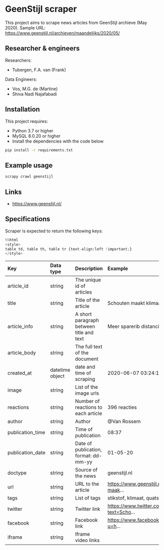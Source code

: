 
# GeenStijl scraper

This project aims to scrape news articles from GeenStijl archieve (May 2020).
Sample URL: https://www.geenstijl.nl/archieven/maandelijks/2020/05/

## Researcher & engineers

Researchers:

- Tubergen, F.A. van (Frank)

Data Engineers:

- Vos, M.G. de (Martine)
- Shiva Nadi Najafabadi

## Installation

This project requires:
  - Python 3.7 or higher
  - MySQL 8.0.20 or higher
  -  Install the dependencies with the code below

  ```sh
  pip install -r requirements.txt
  ```

## Example usage

``` sh
scrapy crawl geenstijl
```

## Links

- https://www.geenstijl.nl/

## Specifications
Scraper is expected to return the following keys:




```python
%%html
<style>
table td, table th, table tr {text-align:left !important;}
</style>
```


<style>
table td, table th, table tr {text-align:left !important;}
</style>





| Key | Data type|Description |Example|
| --- | --- |--- | --- |
|article_id| string | The unique id of articles ||
|title|string |Title of the article|Schouten maakt klimaatcomplot van corona|
|article_info|string|A short paragraph between title and text|Meer sparerib distancing!|
|article_body|string| The full text of the document|
|created_at|datetime object |date and time of scraping|2020-06-07 03:24:15|
|image|string | List of the image urls|
|reactions|string |Number of reactions to each article|396 reacties|
|author|string |Author|@Van Rossem|
|publication_time|string | Time of publication|08:37	|
|publication_date|string |Date of publication, format: dd-mm-yy|01-05-20|
|doctype	|string | Source of the news| geenstijl.nl|
|url|string |URL to the article|https://www.geenstijl.nl/5153232/schouten-maak...|
|tags|string |List of tags|stikstof, klimaat, quatsch|
|twitter|string |Twitter link|https://www.twitter.com/intent/tweet?text=Scho...|
|facebook|string |Facebook link|https://www.facebook.com/sharer/sharer.php?u=h...|
|iframe|string |Iframe video links |


```python

```

